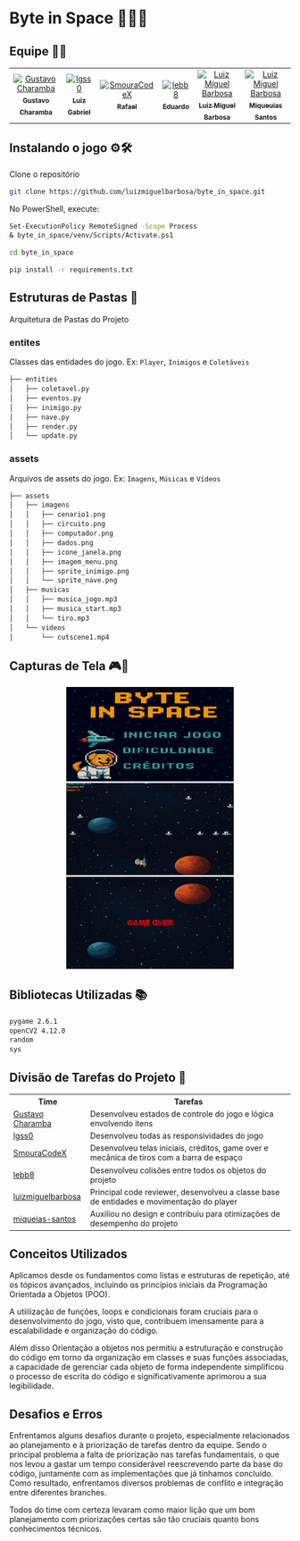 # Byte in Space 🐶🚀💫

## Equipe 🧑‍💻
<table>
  <tr>
    <td align="center">
      <a href="https://github.com/gustavocharamba">
        <img src="https://avatars.githubusercontent.com/gustavocharamba" width="100px;" alt="Gustavo Charamba"/><br />
        <sub><b>Gustavo Charamba</b></sub>
      </a>
    </td>
    <td align="center">
      <a href="https://github.com/lgss0">
        <img src="https://avatars.githubusercontent.com/lgss0" width="100px;" alt="lgss0"/><br />
        <sub><b>Luiz Gabriel</b></sub>
      </a>
    </td>
    <td align="center">
      <a href="https://github.com/rafael-smoura">
        <img src="https://github.com/rafael-smoura" width="100px;" alt="SmouraCodeX"/><br />
        <sub><b>Rafael</b></sub>
      </a>
    </td>
    <td align="center">
      <a href="https://github.com/lebb8">
        <img src="https://avatars.githubusercontent.com/lebb8" width="100px;" alt="lebb8"/><br />
        <sub><b>Eduardo</b></sub>
      </a>
    </td>
    <td align="center">
      <a href="https://github.com/luizmiguelbarbosa">
        <img src="https://avatars.githubusercontent.com/luizmiguelbarbosa" width="100px;" alt="Luiz Miguel Barbosa"/><br />
        <sub><b>Luiz Miguel Barbosa</b></sub>
      </a>
    </td>
    <td align="center">
      <a href="https://github.com/miqueias-santos">
        <img src="https://avatars.githubusercontent.com/miqueias-santos" width="100px;" alt="Luiz Miguel Barbosa"/><br />
        <sub><b>Miqueuias Santos</b></sub>
  </tr>
</table>

## Instalando o jogo ⚙️🛠️

Clone o repositório
```bash
git clone https://github.com/luizmiguelbarbosa/byte_in_space.git
```
No PowerShell, execute:
```bash
Set-ExecutionPolicy RemoteSigned -Scope Process
& byte_in_space/venv/Scripts/Activate.ps1
```
```bash
cd byte_in_space
```
```bash
pip install -r requirements.txt
```
## Estruturas de Pastas 📂
Arquitetura de Pastas do Projeto
### entites
Classes das entidades do jogo. Ex: `Player`, `Inimigos` e `Coletáveis`
```bash
├── entities
│   ├── coletavel.py
│   ├── eventos.py
│   ├── inimigo.py
│   ├── nave.py
│   ├── render.py
│   └── update.py
```
### assets
Arquivos de assets do jogo. Ex: `Imagens`, `Músicas` e `Vídeos`
```bash
├── assets
│   ├── imagens
│   │   ├── cenario1.png
│   │   ├── circuito.png
│   │   ├── computador.png
│   │   ├── dados.png
│   │   ├── icone_janela.png
│   │   ├── imagem_menu.png
│   │   ├── sprite_inimigo.png
│   │   └── sprite_nave.png
│   ├── musicas
│   │   ├── musica_jogo.mp3
│   │   ├── musica_start.mp3
│   │   └── tiro.mp3
│   └── videos
│       └── cutscene1.mp4
```
## Capturas de Tela 🎮📸
<p align="center">
  <img src="assets/caputuras/1.png" alt="Captura 1" width="300">
  <img src="assets/caputuras/2.png" alt="Captura 2" width="300">
  <img src="assets/caputuras/3.png" alt="Captura 3" width="300">
</p>

## Bibliotecas Utilizadas 📚
```bash
pygame 2.6.1
openCV2 4.12.0
random
sys
```
## Divisão de Tarefas do Projeto 🌌

<p align="center">
<table align="center">
  <tr>
    <th>Time</th>
    <th>Tarefas</th>
  </tr>
  <tr>
    <td><a href="https://github.com/gustavocharamba?tab=overview&from=2025-08-01&to=2025-08-11">Gustavo Charamba</a></td>
    <td>Desenvolveu estados de controle do jogo e lógica envolvendo itens</td>
  </tr>
  <tr>
    <td><a href="https://github.com/lgss0">lgss0</a></td>
    <td>Desenvolveu todas as responsividades do jogo</td>
  </tr>
  <tr>
    <td><a href="https://github.com/SmouraCodeX">SmouraCodeX</a></td>
    <td>Desenvolveu telas iniciais, créditos, game over e mecânica de tiros com a barra de espaço</td>
  </tr>
  <tr>
    <td><a href="https://github.com/lebb8">lebb8</a></td>
    <td>Desenvolveu colisões entre todos os objetos do projeto</td>
  </tr>
  <tr>
    <td><a href="https://github.com/luizmiguelbarbosa">luizmiguelbarbosa</a></td>
    <td>Principal code reviewer, desenvolveu a classe base de entidades e movimentação do player</td>
  </tr>
  <tr>
    <td><a href="https://github.com/miqueias-santos">miqueias-santos</a></td>
    <td>Auxiliou no design e contribuiu para otimizações de desempenho do projeto</td>
  </tr>
</table>

## Conceitos Utilizados
Aplicamos desde os fundamentos como listas e estruturas de repetição, até os tópicos avançados, incluindo os princípios iniciais da Programação Orientada a Objetos (POO).

A utiilização de funções, loops e condicionais foram cruciais para o desenvolvimento do jogo, visto que, contribuem imensamente para a escalabilidade e organização do código.

Além disso Orientação a objetos nos permitiu a estruturação e construção do código em torno da organização em classes e suas funções associadas, a capacidade de gerenciar cada objeto de forma independente simplificou o processo de escrita do código e significativamente aprimorou a sua legibilidade.

## Desafios e Erros
Enfrentamos alguns desafios durante o projeto, especialmente relacionados ao planejamento e à priorização de tarefas dentro da equipe. Sendo o principal problema a falta de priorização nas tarefas fundamentais, o que nos levou a gastar um tempo considerável reescrevendo parte da base do código, juntamente com as implementações que já tínhamos concluído. Como resultado, enfrentamos diversos problemas de conflito e integração entre diferentes branches.

Todos do time com certeza levaram como maior lição que um bom planejamento com priorizações certas são tão cruciais quanto bons conhecimentos técnicos.

